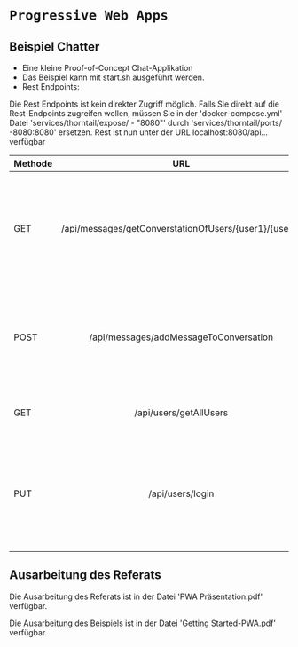 # `Progressive Web Apps`

## Beispiel Chatter

- Eine kleine Proof-of-Concept Chat-Applikation
- Das Beispiel kann mit start.sh ausgeführt werden.
- Rest Endpoints:

Die Rest Endpoints ist kein direkter Zugriff möglich. Falls Sie direkt auf die Rest-Endpoints zugreifen wollen, müssen Sie in der 'docker-compose.yml' Datei 
'services/thorntail/expose/ - "8080"' durch 'services/thorntail/ports/ -8080:8080' ersetzen. Rest ist nun unter der URL localhost:8080/api... verfügbar

| Methode |                          URL                          |                                            Beschreibung                                                       |
|---------|:-----------------------------------------------------:|:-------------------------------------------------------------------------------------------------------------:|
| GET     | /api/messages/getConverstationOfUsers/{user1}/{user2} | Gibt alle Nachrichten, welche zwischen User1 und User2 ausgetauscht wurden, als Json Array zurück             |
| POST    |         /api/messages/addMessageToConversation        | Im Body wird ein Message Json Objekt mitgegen, dieses wird daraufhin in der Datenbank gespeichert             |
| GET     |                 /api/users/getAllUsers                |                              Gibt alle Benutzer als Json Array zurück                                         |
| PUT     |                 /api/users/login                      | Im Body wird ein User Json Objekt mitgegeben. Falls der Benutzer noch nicht existiert wird ein neuer erstellt |

## Ausarbeitung des Referats
Die Ausarbeitung des Referats ist in der Datei 'PWA Präsentation.pdf' verfügbar.

Die Ausarbeitung des Beispiels ist in der Datei 'Getting Started-PWA.pdf' verfügbar.
